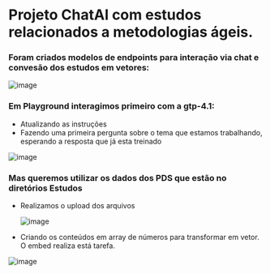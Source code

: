 # Projeto ChatAI com estudos relacionados a metodologias ágeis.

### Foram criados modelos de endpoints para interação via chat e convesão dos estudos em vetores:

![image](https://github.com/user-attachments/assets/a0f31c4f-0f85-420b-8a3d-c01c54f8ed0b)


### Em Playground interagimos primeiro com a gtp-4.1:
- Atualizando as instruções
- Fazendo uma primeira pergunta sobre o tema que estamos trabalhando, esperando a resposta que já esta treinado

![image](https://github.com/user-attachments/assets/fc63070b-46c8-4875-b799-f506333ffdfb)

### Mas queremos utilizar os dados dos PDS que estão no diretórios Estudos

- Realizamos o upload dos arquivos

  ![image](https://github.com/user-attachments/assets/53349be5-c4f7-4518-9292-76e8a293f087)

- Criando os conteúdos em array de números para transformar em vetor. O embed realiza está tarefa.

 ![image](https://github.com/user-attachments/assets/4396660a-9462-4677-b446-6639edef45d8)

 
